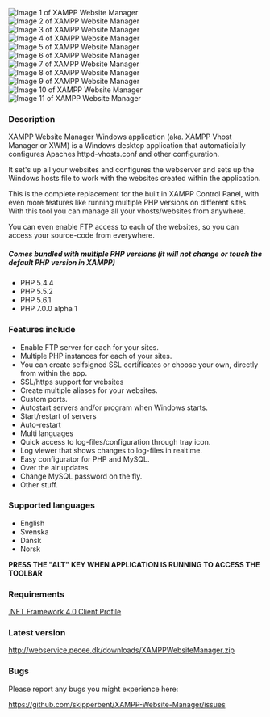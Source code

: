 ![Image 1 of XAMPP Website Manager](https://github.com/skipperbent/XAMPP-Website-Manager/blob/master/screenshot_1.png?raw=true)
![Image 2 of XAMPP Website Manager](https://github.com/skipperbent/XAMPP-Website-Manager/blob/master/screenshot_2.png?raw=true)
![Image 3 of XAMPP Website Manager](https://github.com/skipperbent/XAMPP-Website-Manager/blob/master/screenshot_3.png?raw=true)
![Image 4 of XAMPP Website Manager](https://github.com/skipperbent/XAMPP-Website-Manager/blob/master/screenshot_4.png?raw=true)
![Image 5 of XAMPP Website Manager](https://github.com/skipperbent/XAMPP-Website-Manager/blob/master/screenshot_5.png?raw=true)
![Image 6 of XAMPP Website Manager](https://github.com/skipperbent/XAMPP-Website-Manager/blob/master/screenshot_6.png?raw=true)
![Image 7 of XAMPP Website Manager](https://github.com/skipperbent/XAMPP-Website-Manager/blob/master/screenshot_7.png?raw=true)
![Image 8 of XAMPP Website Manager](https://github.com/skipperbent/XAMPP-Website-Manager/blob/master/screenshot_8.png?raw=true)
![Image 9 of XAMPP Website Manager](https://github.com/skipperbent/XAMPP-Website-Manager/blob/master/screenshot_9.png?raw=true)
![Image 10 of XAMPP Website Manager](https://github.com/skipperbent/XAMPP-Website-Manager/blob/master/screenshot_10.png?raw=true)
![Image 11 of XAMPP Website Manager](https://github.com/skipperbent/XAMPP-Website-Manager/blob/master/screenshot_11.png?raw=true)

### Description
XAMPP Website Manager Windows application (aka. XAMPP Vhost Manager or XWM) is a Windows desktop application that 
automaticially configures Apaches httpd-vhosts.conf and other configuration. 

It set's up all your websites and configures the webserver and sets up the Windows hosts file to work with the websites 
created within the application. 

This is the complete replacement for the built in XAMPP Control Panel, with even more features like running multiple 
PHP versions on different sites. With this tool you can manage all your vhosts/websites from anywhere.

You can even enable FTP access to each of the websites, so you can access your source-code from everywhere.

##### Comes bundled with multiple PHP versions (it will not change or touch the default PHP version in XAMPP)
- PHP 5.4.4
- PHP 5.5.2
- PHP 5.6.1
- PHP 7.0.0 alpha 1

### Features include
- Enable FTP server for each for your sites.
- Multiple PHP instances for each of your sites.
- You can create selfsigned SSL certificates or choose your own, directly from within the app.
- SSL/https support for websites
- Create multiple aliases for your websites.
- Custom ports.
- Autostart servers and/or program when Windows starts.
- Start/restart of servers
- Auto-restart
- Multi languages
- Quick access to log-files/configuration through tray icon.
- Log viewer that shows changes to log-files in realtime.
- Easy configurator for PHP and MySQL.
- Over the air updates
- Change MySQL password on the fly.
- Other stuff.

### Supported languages
- English
- Svenska
- Dansk
- Norsk

**PRESS THE "ALT" KEY WHEN APPLICATION IS RUNNING TO ACCESS THE TOOLBAR**

### Requirements
[.NET Framework 4.0 Client Profile](http://www.microsoft.com/en-us/download/details.aspx?id=24872)

### Latest version
http://webservice.pecee.dk/downloads/XAMPPWebsiteManager.zip

### Bugs
Please report any bugs you might experience here:

https://github.com/skipperbent/XAMPP-Website-Manager/issues
